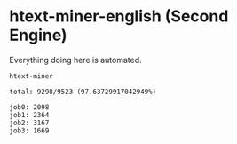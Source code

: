 # htext-miner-english (Second Engine)

Everything doing here is automated.

```
htext-miner

total: 9298/9523 (97.63729917042949%)

job0: 2098
job1: 2364
job2: 3167
job3: 1669
```